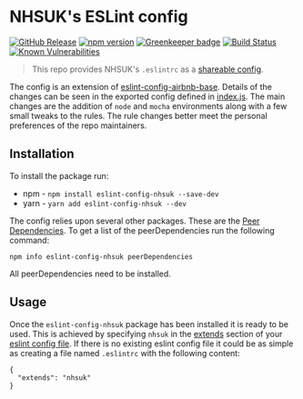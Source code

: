 # NHSUK's ESLint config

[![GitHub Release](https://img.shields.io/github/release/nhsuk/eslint-config-nhsuk.svg)](https://github.com/nhsuk/eslint-config-nhsuk/releases/latest/)
[![npm version](https://badge.fury.io/js/eslint-config-nhsuk.svg)](https://badge.fury.io/js/eslint-config-nhsuk)
[![Greenkeeper badge](https://badges.greenkeeper.io/nhsuk/eslint-config-nhsuk.svg)](https://greenkeeper.io/)
[![Build Status](https://travis-ci.org/nhsuk/eslint-config-nhsuk.svg?branch=master)](https://travis-ci.org/nhsuk/eslint-config-nhsuk)
[![Known Vulnerabilities](https://snyk.io/test/github/nhsuk/eslint-config-nhsuk/badge.svg?targetFile=package.json)](https://snyk.io/test/github/nhsuk/eslint-config-nhsuk?targetFile=package.json)

> This repo provides NHSUK's `.eslintrc` as a [shareable config](http://eslint.org/docs/developer-guide/shareable-configs).

The config is an extension of
[eslint-config-airbnb-base](https://www.npmjs.com/package/eslint-config-airbnb-base).
Details of the changes can be seen in the exported config defined in
[index.js](index.js). The main changes are the addition of `node` and `mocha`
environments along with a few small tweaks to the rules. The rule changes
better meet the personal preferences of the repo maintainers.

## Installation

To install the package run:

* npm - `npm install eslint-config-nhsuk --save-dev`
* yarn - `yarn add eslint-config-nhsuk --dev`

The config relies upon several other packages. These are the
[Peer Dependencies](https://nodejs.org/en/blog/npm/peer-dependencies/).
To get a list of the peerDependencies run the following command:

```
npm info eslint-config-nhsuk peerDependencies
```

All peerDependencies need to be installed.

## Usage

Once the `eslint-config-nhsuk` package has been installed it is ready to be
used. This is achieved by specifying `nhsuk` in the
[extends](http://eslint.org/docs/user-guide/configuring#extending-configuration-files)
section of your
[eslint config file](http://eslint.org/docs/user-guide/configuring#using-configuration-files).
If there is no existing eslint config file it could be as simple as creating a
file named `.eslintrc` with the following content:

```
{
  "extends": "nhsuk"
}
```
